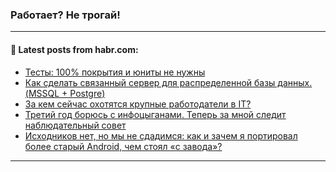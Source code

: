 ### Работает? Не трогай!

---
<!--
#### 🛠️ Technical stack:

![Java](https://img.shields.io/badge/Java-informational?logo=Oracle&style=flat&logoColor=white&color=FF4500)
![Kotlin](https://img.shields.io/badge/Kotlin-informational?logo=Kotlin&style=flat&logoColor=white&color=774D97)
![TS](https://img.shields.io/badge/TypeScript-informational?logo=typeScript&style=flat&logoColor=black&color=017acc)
![Python](https://img.shields.io/badge/Python-informational?logo=Python&style=flat&logoColor=black&color=ffdd54) <br>
![Spring](https://img.shields.io/badge/Spring-informational?logo=Spring&style=flat&logoColor=white&color=6DB33F) 
![SpringBoot](https://img.shields.io/badge/SpringBoot-informational?logo=SpringBoot&style=flat&logoColor=white&color=6DB33F)
![Nest](https://img.shields.io/badge/NestJS-informational?logo=NestJS&style=flat&logoColor=white&color=E0234E) 
![NodeJS](https://img.shields.io/badge/NodeJS-informational?logo=node.js&style=flat&logoColor=white&color=70A760)<br>
![PostgreSQL](https://img.shields.io/badge/PostgreSQL-informational?logo=PostgreSQL&style=flat&logoColor=white&color=DAA520)
![MongoDB](https://img.shields.io/badge/MongoDB-informational?logo=MongoDB&style=flat&logoColor=white&color=870000)
![Apache](https://img.shields.io/badge/Apache-informational?logo=apache&style=flat&logoColor=white&color=f74e28)

___ 


#### 🛠️ Most used languages:

[![Top Langs](https://github-readme-stats-git-master-advtsetting-gmailcom.vercel.app/api/top-langs/?username=zloylis&langs_count=10&hide_title=true&title_color=e6edf3&size_weight=0.5&count_weight=0.5&layout=compact&hide_border=true&theme=dracula)](https://github.com/zloylis)

---
-->

#### 💬 Latest posts from habr.com:

<!-- BLOG-POST-LIST:START -->
- [Тесты: 100% покрытия и юниты не нужны](https://habr.com/ru/companies/oleg-bunin/articles/802785/?utm_source=habrahabr&utm_medium=rss&utm_campaign=802785)
- [Как сделать связанный сервер для распределенной базы данных. &lpar;MSSQL + Postgre&rpar;](https://habr.com/ru/articles/803197/?utm_source=habrahabr&utm_medium=rss&utm_campaign=803197)
- [За кем сейчас охотятся крупные работодатели в IT?](https://habr.com/ru/companies/hitch_outstaff/articles/803177/?utm_source=habrahabr&utm_medium=rss&utm_campaign=803177)
- [Третий год борюсь с инфоцыганами. Теперь за мной следит наблюдательный совет](https://habr.com/ru/articles/802937/?utm_source=habrahabr&utm_medium=rss&utm_campaign=802937)
- [Исходников нет, но мы не сдадимся: как и зачем я портировал более старый Android, чем стоял «с завода»?](https://habr.com/ru/companies/timeweb/articles/802591/?utm_source=habrahabr&utm_medium=rss&utm_campaign=802591)
<!-- BLOG-POST-LIST:END -->

---
<!--[![Top Langs](https://github-readme-stats-git-master-advtsetting-gmailcom.vercel.app/api/top-langs/?username=zloylis&langs_count=10&hide_title=false&title_color=e6edf3&size_weight=0.5&count_weight=0.5&layout=compact&hide_border=true&theme=dracula)](https://github.com/zloylis)
![GitHub stats](https://github-readme-stats-git-master-advtsetting-gmailcom.vercel.app/api?username=zloylis&show_icons=true&hide_border=true&theme=dracula&hide_title=true&include_all_commits=true&count_private=true&hide=contribs&hide_rank=true)-->
